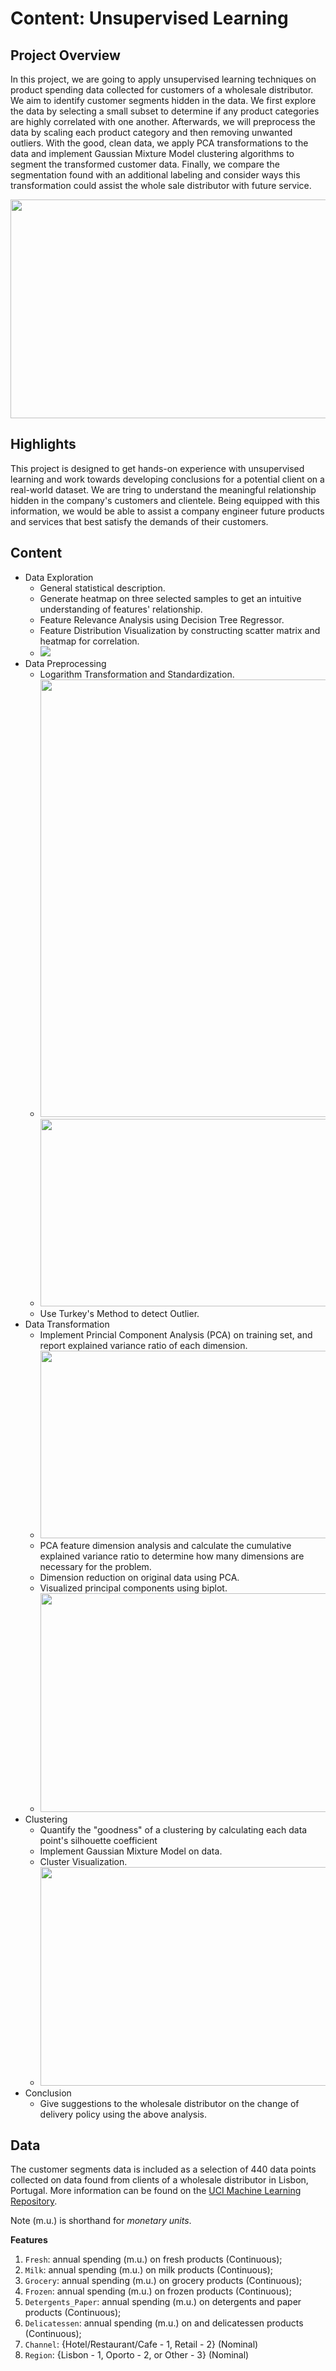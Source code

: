 # Content: Unsupervised Learning

## Project Overview

In this project, we are going to apply unsupervised learning techniques on product spending data collected for customers of a wholesale distributor. We aim to identify customer segments hidden in the data. We first explore the data by selecting a small subset to determine if any product categories are highly correlated with one another. Afterwards, we will preprocess the data by scaling each product category and then removing unwanted outliers. With the good, clean data, we apply PCA transformations to the data and implement Gaussian Mixture Model clustering algorithms to segment the transformed customer data. Finally, we compare the segmentation found with an additional labeling and consider ways this transformation could assist the whole sale distributor with future service. 

<img src="https://user-images.githubusercontent.com/17235054/32409747-e0df6b38-c187-11e7-82a1-13c946791803.png" width=800, height=350>

## Highlights

This project is designed to get hands-on experience with unsupervised learning and work towards developing conclusions for a potential client on a real-world dataset. We are tring to understand the meaningful relationship hidden in the company's customers and clientele. Being equipped with this information, we would be able to assist a company engineer future products and services that best satisfy the demands of their customers. 

## Content

- Data Exploration
  - General statistical description.
  - Generate heatmap on three selected samples to get an intuitive understanding of features' relationship.
  - Feature Relevance Analysis using Decision Tree Regressor. 
  - Feature Distribution Visualization by constructing scatter matrix and heatmap for correlation.
  - <img src="https://user-images.githubusercontent.com/17235054/32410431-19ce438e-c196-11e7-9efb-25e03706b908.png"> 
- Data Preprocessing
  - Logarithm Transformation and Standardization. 
  - <img src="https://user-images.githubusercontent.com/17235054/32513518-724ee1d8-c3c8-11e7-9580-f735cf782b81.png" width=700 heihgt=300>
  - <img src="https://user-images.githubusercontent.com/17235054/32513519-725b0ddc-c3c8-11e7-88fa-f6cba705d37a.png" width=700 height=300>
  - Use Turkey's Method to detect Outlier.
- Data Transformation
  - Implement Princial Component Analysis (PCA) on training set, and report explained variance ratio of each dimension. 
  - <img src="https://user-images.githubusercontent.com/17235054/32410641-1ff2b492-c19c-11e7-92a8-f1f843ca45f8.png" width=650 height=300>
  - PCA feature dimension analysis and calculate the cumulative explained variance ratio to determine how many dimensions are necessary for the problem.
  - Dimension reduction on original data using PCA. 
  - Visualized principal components using biplot. 
  - <img src="https://user-images.githubusercontent.com/17235054/32410740-76c0a12e-c19e-11e7-85c3-9853cc7c3866.png" width=700 height=350>
- Clustering
  - Quantify the "goodness" of a clustering by calculating each data point's silhouette coefficient
  - Implement Gaussian Mixture Model on data. 
  - Cluster Visualization.
  - <img src="https://user-images.githubusercontent.com/17235054/32410763-c9ed1080-c19e-11e7-8c0a-d6c330ab6e7f.png" width=700 height=350>
- Conclusion
  - Give suggestions to the wholesale distributor on the change of delivery policy using the above analysis. 
  

## Data

The customer segments data is included as a selection of 440 data points collected on data found from clients of a wholesale distributor in Lisbon, Portugal. More information can be found on the [UCI Machine Learning Repository](https://archive.ics.uci.edu/ml/datasets/Wholesale+customers).

Note (m.u.) is shorthand for *monetary units*.

**Features**
1) `Fresh`: annual spending (m.u.) on fresh products (Continuous); 
2) `Milk`: annual spending (m.u.) on milk products (Continuous); 
3) `Grocery`: annual spending (m.u.) on grocery products (Continuous); 
4) `Frozen`: annual spending (m.u.) on frozen products (Continuous);
5) `Detergents_Paper`: annual spending (m.u.) on detergents and paper products (Continuous);
6) `Delicatessen`: annual spending (m.u.) on and delicatessen products (Continuous); 
7) `Channel`: {Hotel/Restaurant/Cafe - 1, Retail - 2} (Nominal)
8) `Region`: {Lisbon - 1, Oporto - 2, or Other - 3} (Nominal) 
